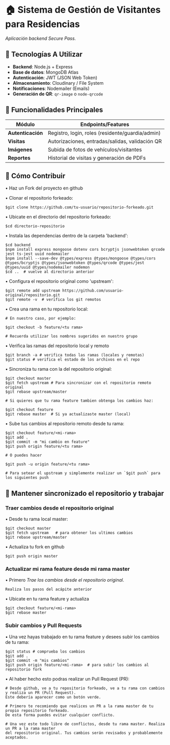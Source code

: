 # 🏠 Sistema de Gestión de Visitantes para Residencias

_Aplicación backend Secure Pass._

## 🚀 Tecnologías A Utilizar
- **Backend**: Node.js + Express
- **Base de datos**: MongoDB Atlas
- **Autenticación**: JWT (JSON Web Token)
- **Almacenamiento**: Cloudinary / File System
- **Notificaciones**: Nodemailer (Emails)
- **Generación de QR**: `qr-image` o `node-qrcode`

## 📌 Funcionalidades Principales
| Módulo               | Endpoints/Features                              |
|----------------------|------------------------------------------------|
| **Autenticación**    | Registro, login, roles (residente/guardia/admin) |
| **Visitas**          | Autorizaciones, entradas/salidas, validación QR |
| **Imágenes**         | Subida de fotos de vehículos/visitantes         |
| **Reportes**         | Historial de visitas y generación de PDFs       |

## 🤝 Cómo Contribuir

• Haz un Fork del proyecto en github

• Clonar el repositorio forkeado: 
   
    $git clone https://github.com/tu-usuario/repositorio-forkeado.git

• Ubicate en el directorio del repositorio forkeado:
    
    $cd directorio-repositorio

• Instala las dependencias dentro de la carpeta 'backend':

    $cd backend
    $npm install express mongoose dotenv cors bcryptjs jsonwebtoken qrcode jest ts-jest uuid nodemailer
    $npm install --save-dev @types/express @types/mongoose @types/cors @types/bcryptjs @types/jsonwebtoken @types/qrcode @types/jest @types/uuid @types/nodemailer nodemon 
    $cd ..  # vuelve al directorio anterior

• Configura el repositorio original como 'upstream':

    $git remote add upstream https://github.com/usuario-original/repositorio.git
    $git remote -v  # verifica los git remotos

• Crea una rama en tu repositorio local:

    # En nuestro caso, por ejemplo:
    
    $git checkout -b feature/<tu rama>

    # Recuerda utilizar los nombres sugeridos en nuestro grupo

• Verifica las ramas del repositorio local y remoto

    $git branch -a # verifica todas las ramas (locales y remotas)
    $git status # verifica el estado de los archivos en el repo

• Sincroniza tu rama con la del repositorio original:

    $git checkout master
    $git fetch upstream # Para sincronizar con el repositorio remoto original
    $git rebase upstream/master

    # Si quieres que tu rama feature tambien obtenga los cambios haz:

    $git checkout feature
    $git rebase master  # Si ya actualizaste master (local)

• Sube tus cambios al repositorio remoto desde tu rama:

    $git checkout feature/<mi-rama>
    $git add .
    $git commit -m "mi cambio en feature"
    $git push origin feature/<tu rama>

    # O puedes hacer

    $git push -u origin feature/<tu rama>

    # Para setear el upstream y simplemente realizar un `$git push` para los siguientes push

## 🔄️ Mantener sincronizado el repositorio y trabajar

### Traer cambios desde el repositorio original

• Desde tu rama local master:

    $git checkout master
    $git fetch upstream   # para obtener los ultimos cambios
    $git rebase upstream/master

• Actualiza tu fork en github

    $git push origin master

### Actualizar mi rama feature desde mi rama master

• Primero *Trae los cambios desde el repositorio original*.
   
    Realiza los pasos del acápite anterior

• Ubicate en tu rama feature y actualiza

    $git checkout feature/<mi-rama>
    $git rebase master

### Subir cambios y Pull Requests

• Una vez hayas trabajado en tu rama feature y desees subir los cambios de tu rama:

    $git status # comprueba los cambios
    $git add .
    $git commit -m "mis cambios"
    $git push origin feature/<mi-rama>  # para subir los cambios al repositorio fork

• Al haber hecho esto podras realizar un Pull Request (PR):

    # Desde github, ve a tu repositorio forkeado, ve a tu rama con cambios y realiza un PR (Pull Request).
    Este debería aparecer como un botón verde.

    # Primero te recomiendo que realices un PR a la rama master de tu propio repositorio forkeado.
    De esta forma puedes evitar cualquier conflicto.

    # Una vez este todo libre de conflictos, desde tu rama master. Realiza un PR a la rama master
    del repositorio original. Tus cambios serán revisados y probablemente aceptados.


